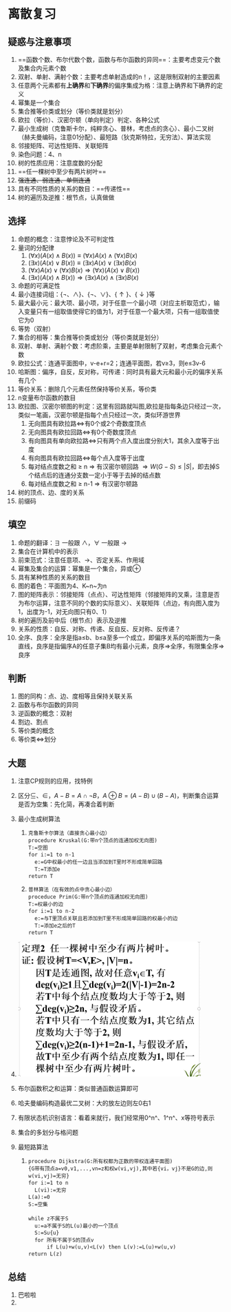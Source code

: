 # 离散复习

## 疑惑与注意事项

1. ==函数个数、布尔代数个数，函数与布尔函数的异同==：主要考虑变元个数及集合内元素个数
2. 双射、单射、满射个数：主要考虑单射造成的n！，这是限制双射的主要因素
3. 任意两个元素都有**上确界**和**下确界**的偏序集成为格：注意上确界和下确界的定义
4. 幂集是一个集合
5. 集合推等价类或划分（等价类就是划分）
6. 欧拉（等价）、汉密尔顿（单向判定）判定、各种公式
7. 最小生成树（克鲁斯卡尔，纯粹贪心、普林，考虑点的贪心）、最小二叉树（赫夫曼编码，注意01分配）、最短路（狄克斯特拉，无穷法）、算法实现
8. 邻接矩阵、可达性矩阵、关联矩阵
9. 染色问题：4、n
10. 树的性质应用：注意度数的分配
11. ==任一棵树中至少有两片树叶==
12. ~~强连通、弱连通、单侧连通~~
13. 具有不同性质的关系的数目：==传递性==
14. 树的遍历及逆推：根节点，认真做做

## 选择

1. 命题的概念：注意悖论及不可判定性
2. 量词的分配律
   1. $(\forall x)(A(x)\wedge B(x))\equiv (\forall x)A(x)\wedge(\forall x)B(x)$
   2. $(\exists x)(A(x) \vee B(x)) \equiv (\exists x)A(x) \vee (\exists x)B(x)$
   3. $(\forall x)A(x) \vee (\forall x)B(x) \Rightarrow (\forall x)(A(x) \vee B(x))$
   4. $(\exists x)(A(x) \wedge B(x)) \Rightarrow (\exists x)A(x) \wedge (\exists x)B(x)$
3. 命题的可满足性
4. 最小连接词组：$\{\neg、\wedge\}、\{\neg、\vee\}、\{\uparrow\}、\{\downarrow\}$等
5. 最大最小元：最大项、最小项，对于任意一个最小项（对应主析取范式），输入变量只有一组取值使得它的值为1，对于任意一个最大项，只有一组取值使它为0
6. 等势（双射）
7. 集合的相等：集合推等价类或划分（等价类就是划分）
8. 双射、单射、满射个数：考虑阶乘，主要是单射限制了双射，考虑集合元素个数
9. 欧拉公式：连通平面图中，v-e+r=2；连通平面图，若v$\geq$3，则e$\leq$3v-6
10. 哈斯图：偏序，自反，反对称，可传递：同时具有最大元和最小元的偏序关系有几个
11. 等价关系：删除几个元素任然保持等价关系，等价类
12. n变量布尔函数的数目
13. 欧拉图、汉密尔顿图的判定：这里有回路就叫图,欧拉是指每条边只经过一次，类似一笔画，汉密尔顿是指每个点只经过一次，类似环游世界
    1. 无向图具有欧拉路$\iff$有0个或2个奇数度顶点
    2. 无向图具有欧拉回路$\iff$有0个奇数度顶点
    3. 有向图具有单向欧拉路$\iff$只有两个点入度出度分别大1，其余入度等于出度
    4. 有向图具有欧拉回路$\iff$每个点入度等于出度
    5. 每对结点度数之和 $\geq$ n $\Rightarrow$ 有汉密尔顿回路 $\Rightarrow W(G-S) \leq |S|$，即去掉S个结点后的连通分支数一定小于等于去掉的结点数
    6. 每对结点度数之和 $\geq$ n-1 $\Rightarrow$ 有汉密尔顿路
14. 树的顶点、边、度的关系
15. 前缀码

## 填空

1. 命题的翻译：$\exists$ 一般跟 $\wedge$，$\forall$ 一般跟 $\rightarrow$
2. 集合在计算机中的表示
3. 前束范式：注意任意项、$\rightarrow$、否定关系、作用域
4. 幂集及集合的运算：幂集是一个集合，异或$\oplus$
5. 具有某种性质的关系的数目
6. 图的着色：平面图为4、K~n~为n
7. 图的矩阵表示：邻接矩阵（点点）、可达性矩阵（邻接矩阵的叉乘，注意是否为布尔运算，注意不同的个数的实际意义）、关联矩阵（点边，有向图入度为1，出度为-1，对无向图只有0、1）
8. 树的遍历及前中后（根节点）表示及逆推
9. 关系的性质：自反、对称、传递、反自反、反对称、反传递？
10. 全序、良序：全序是指a$\leq$b、b$\leq$a至多一个成立，即偏序关系的哈斯图为一条直线，良序是指偏序A的任意子集B均有最小元素，良序$\Rightarrow$全序，有限集全序$\Rightarrow$良序

## 判断

1. 图的同构：点、边、度相等且保持关联关系
2. 函数与布尔函数的异同
3. 逆函数的概念：双射
4. 割边、割点
5. 等价类的概念
6. 等价类$\iff$划分

## 大题

1. 注意CP规则的应用，找特例

2. 区分$\subseteq$、$\in$，$A-B=A \cap \neg B$，$A \oplus B=(A-B) \cup (B-A)$，判断集合运算是否为空集：先化简，再凑合着判断

3. 最小生成树算法

   1. ~~~
      克鲁斯卡尔算法（直接贪心最小边）
      procedure Kruskal(G:带n个顶点的连通加权无向图)
      T:=空图
      for i:=1 to n-1
      	e:=G中权最小的任一边且当添加到T里时不形成简单回路
      	T:=T添加e
      return T
      ~~~

   2. ~~~
      普林算法（在有效的点中贪心最小边）
      proceduce Prim(G:带n个顶点的连通加权无向图)
      T:=权最小的边
      for i:=1 to n-2
      	e:=与T里顶点关联且若添加到T里不形成简单回路的权最小的边
      	T:=添加e之后的T
      return T
      ~~~

4. <img src="images\image-20200829172420622.png" alt="image-20200829172420622" style="zoom:50%" /> 

5. 布尔函数积之和运算：类似普通函数运算即可

6. 哈夫曼编码构造最优二叉树：大的放左边则左0右1

7. 有限状态机识别语言：看着来就行，我们经常用0^n^、1^n^、x等符号表示

8. 集合的多划分与格问题

9. 最短路算法

   1. ~~~
      procedure Dijkstra(G:所有权都为正数的带权连通平面图)
      {G带有顶点a=v0,v1,...,vn=z和权w(vi,vj),其中若{vi，vj}不是G的边,则w(vi,vj)=无穷}
      for i:=1 to n
      	L(vi):=无穷
      L(a):=0
      S:=空集
      
      while z不属于S
      	u:=a不属于S的L(u)最小的一个顶点
      	S:=S∪{u}
      	for 所有不属于S的顶点v
      		if L(u)+w(u,v)<L(v) then L(v):=L(u)+w(u,v)
      return L(z)
      ~~~


## 总结

1. 巴啦啦
2. 

